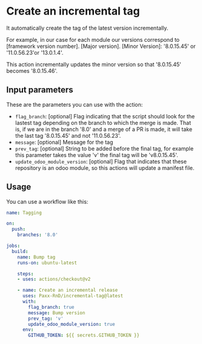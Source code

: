 # Create an incremental tag

It automatically create the tag of the latest version incrementally.

For example, in our case for each module our versions correspond to [framework version number]. [Major version]. [Minor Version]: '8.0.15.45' or '11.0.56.23'or '13.0.1.4'.

This action incrementally updates the minor version so that '8.0.15.45' becomes '8.0.15.46'.

## Input parameters

These are the parameters you can use with the action:

- `flag_branch`: [optional] Flag indicating that the script should look for the lastest tag depending on the branch to which the merge is made. That is, if we are in the branch '8.0' and a merge of a PR is made, it will take the last tag '8.0.15.45' and not '11.0.56.23'.
- `message`: [optional] Message for the tag
- `prev_tag`: [optional] String to be added before the final tag, for example this parameter takes the value 'v' the final tag will be 'v8.0.15.45'.
- `update_odoo_module_version`: [optional] Flag that indicates that these repository is an odoo module, so this actions will update a manifest file.

## Usage

You can use a workflow like this:

```yaml
name: Tagging

on:
  push:
    branches: '8.0'

jobs:
  build:
    name: Bump tag
    runs-on: ubuntu-latest

    steps:
    - uses: actions/checkout@v2

    - name: Create an incremental release
      uses: Paxx-RnD/incremental-tag@latest
      with:
        flag_branch: true
        message: Bump version
        prev_tag: 'v'
        update_odoo_module_version: true
      env:
        GITHUB_TOKEN: ${{ secrets.GITHUB_TOKEN }}
```

